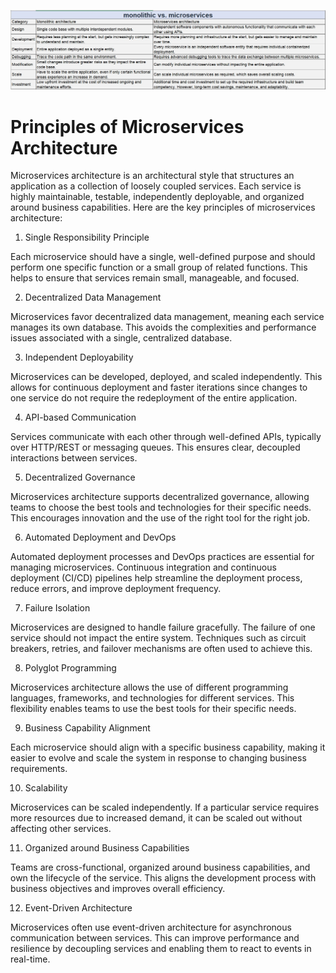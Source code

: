 
![image info](./microservices.jpg)

# Principles of Microservices Architecture

Microservices architecture is an architectural style that structures an application as a collection of loosely coupled services. Each service is highly maintainable, testable, independently deployable, and organized around business capabilities. Here are the key principles of microservices architecture:

1. Single Responsibility Principle

Each microservice should have a single, well-defined purpose and should perform one specific function or a small group of related functions. This helps to ensure that services remain small, manageable, and focused.

2. Decentralized Data Management

Microservices favor decentralized data management, meaning each service manages its own database. This avoids the complexities and performance issues associated with a single, centralized database.

3. Independent Deployability

Microservices can be developed, deployed, and scaled independently. This allows for continuous deployment and faster iterations since changes to one service do not require the redeployment of the entire application.

4. API-based Communication

Services communicate with each other through well-defined APIs, typically over HTTP/REST or messaging queues. This ensures clear, decoupled interactions between services.

5. Decentralized Governance

Microservices architecture supports decentralized governance, allowing teams to choose the best tools and technologies for their specific needs. This encourages innovation and the use of the right tool for the right job.

6. Automated Deployment and DevOps

Automated deployment processes and DevOps practices are essential for managing microservices. Continuous integration and continuous deployment (CI/CD) pipelines help streamline the deployment process, reduce errors, and improve deployment frequency.

7. Failure Isolation

Microservices are designed to handle failure gracefully. The failure of one service should not impact the entire system. Techniques such as circuit breakers, retries, and failover mechanisms are often used to achieve this.

8. Polyglot Programming

Microservices architecture allows the use of different programming languages, frameworks, and technologies for different services. This flexibility enables teams to use the best tools for their specific needs.

9. Business Capability Alignment

Each microservice should align with a specific business capability, making it easier to evolve and scale the system in response to changing business requirements.

10. Scalability

Microservices can be scaled independently. If a particular service requires more resources due to increased demand, it can be scaled out without affecting other services.

11. Organized around Business Capabilities

Teams are cross-functional, organized around business capabilities, and own the lifecycle of the service. This aligns the development process with business objectives and improves overall efficiency.

12. Event-Driven Architecture

Microservices often use event-driven architecture for asynchronous communication between services. This can improve performance and resilience by decoupling services and enabling them to react to events in real-time.
